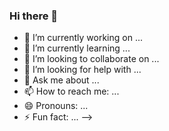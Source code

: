 ### Hi there 👋

<?PHP

  $aboutMe = "Currently at BeCode.org in the road to become a Web Developer.
              I am looking for an internship.
              I have a technical mind, I am very creative and a quick learner.";


  $hardSkills = ["PHP", "PDO", "OOP", "NodeJS", "Laravel", "MVC", "MySQL", "Apache”,
                 "Wordpress", "JavaScript", "CSS", "AJAX", "Git", "Java”, “Adobe Photoshop",
                 "MongoDB", "Ajax",];











?>

- 🔭 I’m currently working on ...
- 🌱 I’m currently learning ...
- 👯 I’m looking to collaborate on ...
- 🤔 I’m looking for help with ...
- 💬 Ask me about ...
- 📫 How to reach me: ...
- 😄 Pronouns: ...
- ⚡ Fun fact: ...
-->
